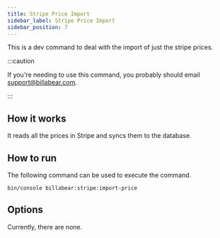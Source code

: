 ```yaml
---
title: Stripe Price Import
sidebar_label: Stripe Price Import
sidebar_position: 7
---
```

This is a dev command to deal with the import of just the stripe prices.

:::caution

If you're needing to use this command, you probably should email support@billabear.com.

:::

## How it works

It reads all the prices in Stripe and syncs them to the database.

## How to run

The following command can be used to execute the command.

`bin/console billabear:stripe:import-price`

## Options

Currently, there are none.